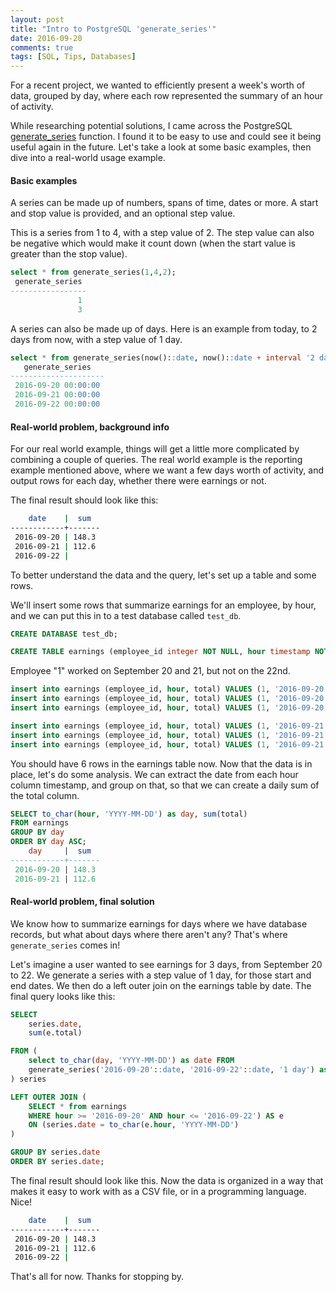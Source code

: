 ```yaml
---
layout: post
title: "Intro to PostgreSQL 'generate_series'"
date: 2016-09-20
comments: true
tags: [SQL, Tips, Databases]
---
```



For a recent project, we wanted to efficiently present a week's worth of data, grouped by day, where each row represented the summary of an hour of activity.

While researching potential solutions, I came across the PostgreSQL [generate_series](https://www.postgresql.org/docs/8.0/static/functions-srf.html) function. I found it to be easy to use and could see it being useful again in the future. Let's take a look at some basic examples, then dive into a real-world usage example.

#### Basic examples

A series can be made up of numbers, spans of time, dates or more. A start and stop value is provided, and an optional step value.

This is a series from 1 to 4, with a step value of 2. The step value can also be negative which would make it count down (when the start value is greater than the stop value).

``` sql
select * from generate_series(1,4,2);
 generate_series
-----------------
               1
               3
```

A series can also be made up of days. Here is an example from today, to 2 days from now, with a step value of 1 day.

``` sql
select * from generate_series(now()::date, now()::date + interval '2 days', '1 day');
   generate_series
---------------------
 2016-09-20 00:00:00
 2016-09-21 00:00:00
 2016-09-22 00:00:00
```

#### Real-world problem, background info

For our real world example, things will get a little more complicated by combining a couple of queries. The real world example is the reporting example mentioned above, where we want a few days worth of activity, and output rows for each day, whether there were earnings or not.

The final result should look like this:

``` bash
    date    |  sum
------------+-------
 2016-09-20 | 148.3
 2016-09-21 | 112.6
 2016-09-22 |
```

To better understand the data and the query, let's set up a table and some rows.

We'll insert some rows that summarize earnings for an employee, by hour, and we can put this in to a test database called `test_db`.

``` sql
CREATE DATABASE test_db;

CREATE TABLE earnings (employee_id integer NOT NULL, hour timestamp NOT NULL, total numeric NOT NULL);
```

Employee "1" worked on September 20 and 21, but not on the 22nd.

``` sql
insert into earnings (employee_id, hour, total) VALUES (1, '2016-09-20 08:00:00', 25.0);
insert into earnings (employee_id, hour, total) VALUES (1, '2016-09-20 09:00:00', 70.3);
insert into earnings (employee_id, hour, total) VALUES (1, '2016-09-20 10:00:00', 53.0);

insert into earnings (employee_id, hour, total) VALUES (1, '2016-09-21 08:00:00', 11.5);
insert into earnings (employee_id, hour, total) VALUES (1, '2016-09-21 09:00:00', 39.7);
insert into earnings (employee_id, hour, total) VALUES (1, '2016-09-21 10:00:00', 61.4);
```

You should have 6 rows in the earnings table now. Now that the data is in place, let's do some analysis. We can extract the date from each hour column timestamp, and group on that, so that we can create a daily sum of the total column.

``` sql
SELECT to_char(hour, 'YYYY-MM-DD') as day, sum(total)
FROM earnings
GROUP BY day
ORDER BY day ASC;
    day     |  sum
------------+-------
 2016-09-20 | 148.3
 2016-09-21 | 112.6
```

#### Real-world problem, final solution

We know how to summarize earnings for days where we have database records, but what about days where there aren't any? That's where `generate_series` comes in!

Let's imagine a user wanted to see earnings for 3 days, from September 20 to 22. We generate a series with a step value of 1 day, for those start and end dates. We then do a left outer join on the earnings table by date. The final query looks like this:


``` sql
SELECT
    series.date,
    sum(e.total)

FROM (
    select to_char(day, 'YYYY-MM-DD') as date FROM
    generate_series('2016-09-20'::date, '2016-09-22'::date, '1 day') as day
) series

LEFT OUTER JOIN (
    SELECT * from earnings
    WHERE hour >= '2016-09-20' AND hour <= '2016-09-22') AS e
    ON (series.date = to_char(e.hour, 'YYYY-MM-DD')
)

GROUP BY series.date
ORDER BY series.date;
```


The final result should look like this. Now the data is organized in a way that makes it easy to work with as a CSV file, or in a programming language. Nice!


``` bash
    date    |  sum
------------+-------
 2016-09-20 | 148.3
 2016-09-21 | 112.6
 2016-09-22 |
```

That's all for now. Thanks for stopping by.
